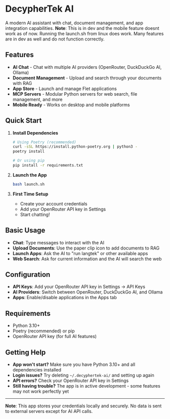 # DecypherTek AI

A modern AI assistant with chat, document management, and app integration capabilities. 
**Note**: This is in dev and the mobile feature doesnt work as of now. Running the launch.sh from linux does work. Many features are in dev as well and do not function correctly. 

## Features

- **AI Chat** - Chat with multiple AI providers (OpenRouter, DuckDuckGo AI, Ollama)
- **Document Management** - Upload and search through your documents with RAG
- **App Store** - Launch and manage Flet applications
- **MCP Servers** - Modular Python servers for web search, file management, and more
- **Mobile Ready** - Works on desktop and mobile platforms

## Quick Start

1. **Install Dependencies**
   ```bash
   # Using Poetry (recommended)
   curl -sSL https://install.python-poetry.org | python3 -
   poetry install
   
   # Or using pip
   pip install -r requirements.txt
   ```

2. **Launch the App**
   ```bash
   bash launch.sh
   ```

3. **First Time Setup**
   - Create your account credentials
   - Add your OpenRouter API key in Settings
   - Start chatting!

## Basic Usage

- **Chat**: Type messages to interact with the AI
- **Upload Documents**: Use the paper clip icon to add documents to RAG
- **Launch Apps**: Ask the AI to "run langtek" or other available apps
- **Web Search**: Ask for current information and the AI will search the web

## Configuration

- **API Keys**: Add your OpenRouter API key in Settings → API Keys
- **AI Providers**: Switch between OpenRouter, DuckDuckGo AI, and Ollama
- **Apps**: Enable/disable applications in the Apps tab

## Requirements

- Python 3.10+
- Poetry (recommended) or pip
- OpenRouter API key (for full AI features)

## Getting Help

- **App won't start?** Make sure you have Python 3.10+ and all dependencies installed
- **Login issues?** Try deleting `~/.decyphertek-ai/` and setting up again
- **API errors?** Check your OpenRouter API key in Settings
- **Still having trouble?** The app is in active development - some features may not work perfectly yet

---

**Note**: This app stores your credentials locally and securely. No data is sent to external servers except for AI API calls.